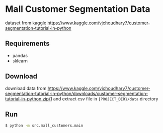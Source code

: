 # Mall Customer Segmentation Data
dataset from kaggle https://www.kaggle.com/vjchoudhary7/customer-segmentation-tutorial-in-python


## Requirements
- pandas
- sklearn

## Download
download data from https://www.kaggle.com/vjchoudhary7/customer-segmentation-tutorial-in-python/downloads/customer-segmentation-tutorial-in-python.zip/1
and extract csv file in `{PROJECT_DIR}/data` directory

## Run

```bash
$ python -m src.mall_customers.main
```